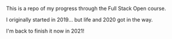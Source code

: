 This is a repo of my progress through the Full Stack Open course.

I originally started in 2019... but life and 2020 got in the way. 

I'm back to finish it now in 2021!